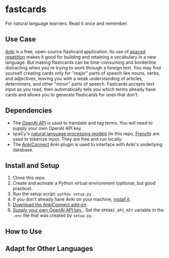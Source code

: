# fastcards

For natural language learners. Read it once and remember.

## Use Case

[Anki](https://apps.ankiweb.net/) is a free, open-source flashcard application. Its use of [spaced repetition](https://en.wikipedia.org/wiki/Spaced_repetition) makes it good for building and retaining a vocabulary in a new language. But making flashcards can be time-consuming and borderline distracting when you're trying to work through a foreign text. You may find yourself creating cards only for "major" parts of speech like nouns, verbs, and adjectives, leaving you with a weak understanding of articles, determiners, and other "minor" parts of speech. Fastcards accepts text input as you read, then automatically tells you which terms already have cards and allows you to generate flashcards for ones that don't.

## Dependencies

- The [OpenAI API](https://platform.openai.com/docs/models) is used to translate and tag terms. You will need to supply your own OpenAI API key.
- spaCy's [natural language processing models](https://spacy.io/models) (in this repo, [French](https://spacy.io/models/fr#fr_dep_news_trf)) are used to tokenize input. They are free and run locally.
- The [AnkiConnect](https://github.com/FooSoft/anki-connect) Anki plugin is used to interface with Anki's underlying database.

## Install and Setup

1. Clone this repo.
2. Create and activate a Python virtual environment (optional, but good practice).
3. Run the setup script: `python setup.py`
4. If you don't already have Anki on your machine, [install it](https://apps.ankiweb.net/).
5. [Download the AnkiConnect add-on](https://ankiweb.net/shared/info/2055492159).
6. [ Supply your own OpenAI API key ](https://platform.openai.com/docs/quickstart/step-2-setup-your-api-key). Set the `OPENAI_API_KEY` variable in the `.env` file that was created by `setup.py`.

## How to Use

## Adapt for Other Languages
